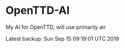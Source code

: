 # OpenTTD-AI
My AI for OpenTTD, will use primarily air

Latest backup: Sun Sep 15 09:19:01 UTC 2019
